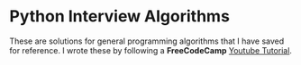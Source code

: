 # Python Interview Algorithms

These are solutions for general programming algorithms that I have saved for reference. I wrote these by following a **FreeCodeCamp** [Youtube Tutorial](https://www.youtube.com/watch?v=p65AHm9MX80&ab_channel=freeCodeCamp.org).